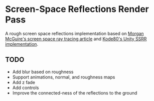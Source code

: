 # Screen-Space Reflections Render Pass

A rough screen space reflections implementation based on [Morgan McGuire's screen space ray tracing article](http://casual-effects.blogspot.com/2014/08/screen-space-ray-tracing.html) and [Kode80's Unity SSRR implementation](https://github.com/kode80/kode80SSR).

## TODO
- Add blur based on roughness
- Support animations, normal, and roughness maps
- Add z fade
- Add controls
- Improve the connected-ness of the reflections to the ground
